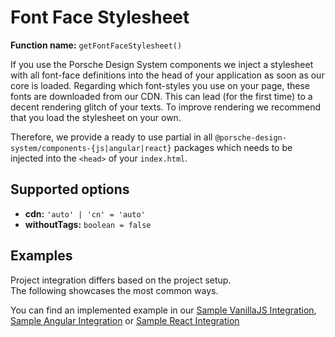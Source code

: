 # Font Face Stylesheet
**Function name:** `getFontFaceStylesheet()`

If you use the Porsche Design System components we inject a stylesheet with all font-face definitions into the head of your application as soon as our core is loaded.
Regarding which font-styles you use on your page, these fonts are downloaded from our CDN. This can lead (for the first time) to a decent rendering glitch of your texts. 
To improve rendering we recommend that you load the stylesheet on your own. 

Therefore, we provide a ready to use partial in all `@porsche-design-system/components-{js|angular|react}` packages which needs to be injected into the `<head>` of your `index.html`.

## Supported options
- **cdn:** `'auto' | 'cn' = 'auto'`
- **withoutTags:** `boolean = false`

## Examples

Project integration differs based on the project setup.  
The following showcases the most common ways.

<PartialDocs name="getFontFaceStylesheet" :params="params" location="head"></PartialDocs>

You can find an implemented example in our [Sample VanillaJS Integration](https://github.com/porscheui/sample-integration-vanillajs), [Sample Angular Integration](https://github.com/porscheui/sample-integration-angular) or [Sample React Integration](https://github.com/porscheui/sample-integration-react)

<script lang="ts">
import Vue from 'vue';
import Component from 'vue-class-component';

@Component
export default class Code extends Vue {
  public params = [
    {
      value: ""
    },
    {
      value: "{ cdn: 'cn' ",
      comment: 'force using China CDN',
    },
  ];
}
</script>
